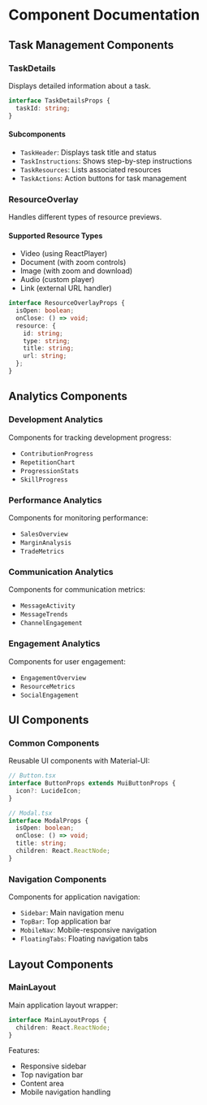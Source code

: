 # Component Documentation

## Task Management Components

### TaskDetails
Displays detailed information about a task.

```typescript
interface TaskDetailsProps {
  taskId: string;
}
```

#### Subcomponents
- `TaskHeader`: Displays task title and status
- `TaskInstructions`: Shows step-by-step instructions
- `TaskResources`: Lists associated resources
- `TaskActions`: Action buttons for task management

### ResourceOverlay
Handles different types of resource previews.

#### Supported Resource Types
- Video (using ReactPlayer)
- Document (with zoom controls)
- Image (with zoom and download)
- Audio (custom player)
- Link (external URL handler)

```typescript
interface ResourceOverlayProps {
  isOpen: boolean;
  onClose: () => void;
  resource: {
    id: string;
    type: string;
    title: string;
    url: string;
  };
}
```

## Analytics Components

### Development Analytics
Components for tracking development progress:
- `ContributionProgress`
- `RepetitionChart`
- `ProgressionStats`
- `SkillProgress`

### Performance Analytics
Components for monitoring performance:
- `SalesOverview`
- `MarginAnalysis`
- `TradeMetrics`

### Communication Analytics
Components for communication metrics:
- `MessageActivity`
- `MessageTrends`
- `ChannelEngagement`

### Engagement Analytics
Components for user engagement:
- `EngagementOverview`
- `ResourceMetrics`
- `SocialEngagement`

## UI Components

### Common Components
Reusable UI components with Material-UI:

```typescript
// Button.tsx
interface ButtonProps extends MuiButtonProps {
  icon?: LucideIcon;
}

// Modal.tsx
interface ModalProps {
  isOpen: boolean;
  onClose: () => void;
  title: string;
  children: React.ReactNode;
}
```

### Navigation Components
Components for application navigation:
- `Sidebar`: Main navigation menu
- `TopBar`: Top application bar
- `MobileNav`: Mobile-responsive navigation
- `FloatingTabs`: Floating navigation tabs

## Layout Components

### MainLayout
Main application layout wrapper:

```typescript
interface MainLayoutProps {
  children: React.ReactNode;
}
```

Features:
- Responsive sidebar
- Top navigation bar
- Content area
- Mobile navigation handling